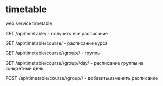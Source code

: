 timetable
=========

web service timetable

GET /api/timetable/ - получить все расписание

GET /api/timetable/course/<nom> - расписание <nom> курса

GET /api/timetable/course/<nom>/group/<nom2>/ - группы

GET /api/timetable/course/<nom>/group/<nom2>/day/<day> - расписание группы на конкретный день

POST /api/timetable/course/<nom>/group/<nom2>/ - добавить\изменить расписание
